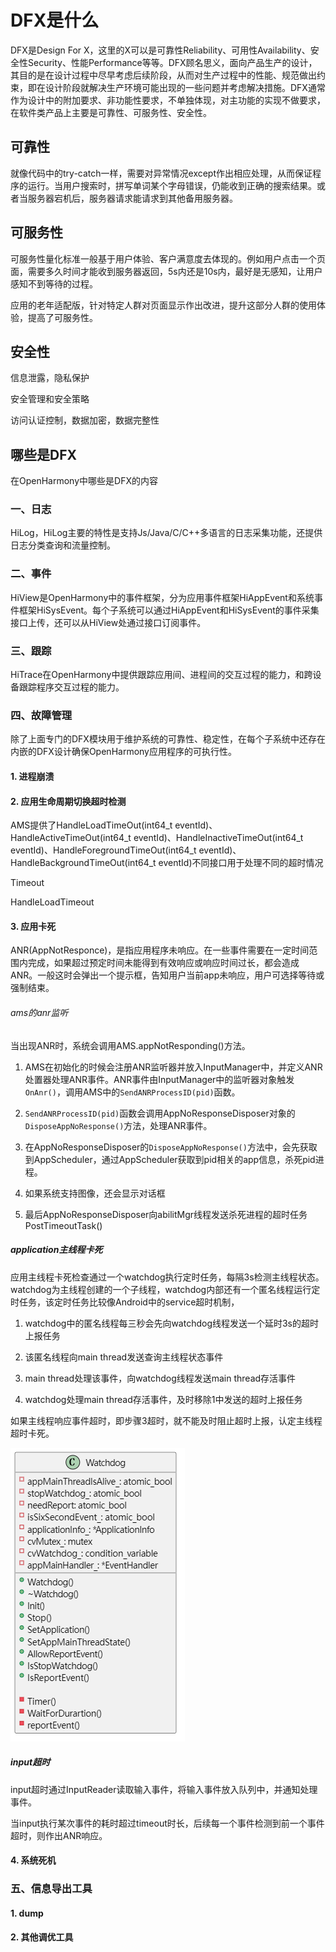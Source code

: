 # DFX是什么

DFX是Design For X，这里的X可以是可靠性Reliability、可用性Availability、安全性Security、性能Performance等等。DFX顾名思义，面向产品生产的设计，其目的是在设计过程中尽早考虑后续阶段，从而对生产过程中的性能、规范做出约束，即在设计阶段就解决生产环境可能出现的一些问题并考虑解决措施。DFX通常作为设计中的附加要求、非功能性要求，不单独体现，对主功能的实现不做要求，在软件类产品上主要是可靠性、可服务性、安全性。

## 可靠性

就像代码中的try-catch一样，需要对异常情况except作出相应处理，从而保证程序的运行。当用户搜索时，拼写单词某个字母错误，仍能收到正确的搜索结果。或者当服务器宕机后，服务器请求能请求到其他备用服务器。

## 可服务性

可服务性量化标准一般基于用户体验、客户满意度去体现的。例如用户点击一个页面，需要多久时间才能收到服务器返回，5s内还是10s内，最好是无感知，让用户感知不到等待的过程。

应用的老年适配版，针对特定人群对页面显示作出改进，提升这部分人群的使用体验，提高了可服务性。

## 安全性

信息泄露，隐私保护

安全管理和安全策略

访问认证控制，数据加密，数据完整性

## 哪些是DFX

在OpenHarmony中哪些是DFX的内容

### 一、日志

HiLog，HiLog主要的特性是支持Js/Java/C/C++多语言的日志采集功能，还提供日志分类查询和流量控制。

### 二、事件

HiView是OpenHarmony中的事件框架，分为应用事件框架HiAppEvent和系统事件框架HiSysEvent。每个子系统可以通过HiAppEvent和HiSysEvent的事件采集接口上传，还可以从HiView处通过接口订阅事件。

### 三、跟踪

HiTrace在OpenHarmony中提供跟踪应用间、进程间的交互过程的能力，和跨设备跟踪程序交互过程的能力。

### 四、故障管理

除了上面专门的DFX模块用于维护系统的可靠性、稳定性，在每个子系统中还存在内嵌的DFX设计确保OpenHarmony应用程序的可执行性。

#### 1. 进程崩溃

#### 2. 应用生命周期切换超时检测

AMS提供了HandleLoadTimeOut(int64_t eventId)、HandleActiveTimeOut(int64_t eventId)、HandleInactiveTimeOut(int64_t eventId)、HandleForegroundTimeOut(int64_t eventId)、HandleBackgroundTimeOut(int64_t eventId)不同接口用于处理不同的超时情况

Timeout

HandleLoadTimeout

#### 3. 应用卡死

ANR(AppNotResponce)，是指应用程序未响应。在一些事件需要在一定时间范围内完成，如果超过预定时间未能得到有效响应或响应时间过长，都会造成ANR。一般这时会弹出一个提示框，告知用户当前app未响应，用户可选择等待或强制结束。

###### ams的anr监听

当出现ANR时，系统会调用AMS.appNotResponding()方法。

1. AMS在初始化的时候会注册ANR监听器并放入InputManager中，并定义ANR处置器处理ANR事件。ANR事件由InputManager中的监听器对象触发`OnAnr()`，调用AMS中的`SendANRProcessID(pid)`函数。

2. `SendANRProcessID(pid)`函数会调用AppNoResponseDisposer对象的`DisposeAppNoResponse()`方法，处理ANR事件。

3. 在AppNoResponseDisposer的`DisposeAppNoResponse()`方法中，会先获取到AppScheduler，通过AppScheduler获取到pid相关的app信息，杀死pid进程。

4. 如果系统支持图像，还会显示对话框

5. 最后AppNoResponseDisposer向abilitMgr线程发送杀死进程的超时任务PostTimeoutTask()

##### application主线程卡死

应用主线程卡死检查通过一个watchdog执行定时任务，每隔3s检测主线程状态。watchdog为主线程创建的一个子线程，watchdog内部还有一个匿名线程运行定时任务，该定时任务比较像Android中的service超时机制，

1. watchdog中的匿名线程每三秒会先向watchdog线程发送一个延时3s的超时上报任务

2. 该匿名线程向main thread发送查询主线程状态事件

3. main thread处理该事件，向watchdog线程发送main thread存活事件

4. watchdog处理main thread存活事件，及时移除1中发送的超时上报任务

如果主线程响应事件超时，即步骤3超时，就不能及时阻止超时上报，认定主线程超时卡死。

![](../image/2022-08-23-17-50-15-image.png)

##### input超时

input超时通过InputReader读取输入事件，将输入事件放入队列中，并通知处理事件。

当input执行某次事件的耗时超过timeout时长，后续每一个事件检测到前一个事件超时，则作出ANR响应。

#### 4. 系统死机

### 五、信息导出工具

#### 1. dump

#### 2. 其他调优工具
